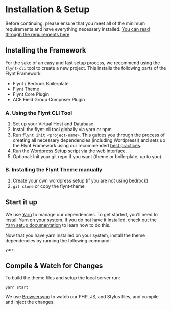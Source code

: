 # Installation & Setup

Before continuing, please ensure that you meet all of the minimum requirements and have everything necessary installed. [You can read through the requirements here](requirements.md).

## Installing the Framework

For the sake of an easy and fast setup process, we recommend using the `flynt-cli` tool to create a new project. This installs the following parts of the Flynt Framework:
- Flynt / Bedrock Boilerplate
- Flynt Theme
- Flynt Core Plugin
- ACF Field Group Composer Plugin

### A. Using the Flynt CLI Tool
1. Set up your Virtual Host and Database
3. Install the flynt-cli tool globally via yarn or npm
4. Run `flynt init <project-name>`. This guides you through the process of creating all necessary dependencies (including Wordpress!) and sets up the Flynt Framework using our recommended [best practices](add_link).
5. Run the Wordpress Setup script via the web interface.
6. Optional: Init your git repo if you want (theme or boilerplate, up to you).

### B. Installing the Flynt Theme manually
1. Create your own wordpress setup (if you are not using bedrock)
2. `git clone` or copy the flynt-theme

## Start it up
We use [Yarn](https://yarnpkg.com/) to manage our dependencies. To get started, you'll need to install Yarn on your system. If you do not have it installed, check out the [Yarn setup documentation](https://yarnpkg.com/en/docs/install) to learn how to do this.

Now that you have yarn installed on your system, install the theme dependencies by running the following command:
```
yarn
```

## Compile & Watch for Changes
To build the theme files and setup the local server run:
```
yarn start
```

We use [Browsersync](https://www.browsersync.io/) to watch our PHP, JS, and Stylus files, and compile and inject the changes.
